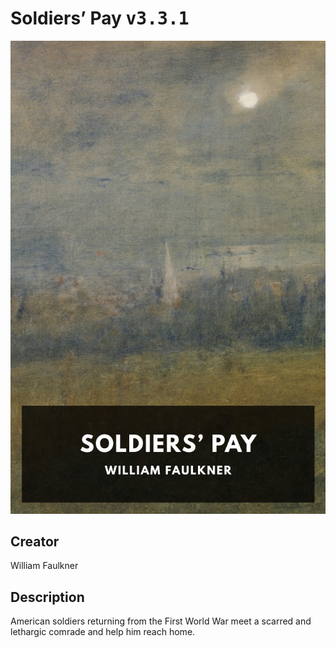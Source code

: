 
# Soldiers’ Pay <kbd>v3.3.1</kbd>

<center>
  <img src="./cover-1024.jpg"/>
</center>

## Creator
William Faulkner

## Description
American soldiers returning from the First World War meet a scarred and lethargic comrade and help him reach home.
